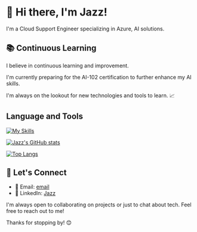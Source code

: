 # 👋 Hi there, I'm Jazz! 

I'm a Cloud Support Engineer specializing in Azure, AI solutions.

## 📚 Continuous Learning

I believe in continuous learning and improvement. 

I'm currently preparing for the AI-102 certification to further enhance my AI skills. 

I'm always on the lookout for new technologies and tools to learn. 📈

## Language and Tools
[![My Skills](https://skillicons.dev/icons?i=azure,aws,gcp,docker,kubernetes,jenkins,js,css,html,py,flask,linux&perline=3)](https://skillicons.dev)

[![Jazz's GitHub stats](https://github-readme-stats.vercel.app/api?username=jazzpujols34&show_icons=true&theme=tokyonight)](https://github.com/anuraghazra/github-readme-stats)

[![Top Langs](https://github-readme-stats.vercel.app/api/top-langs/?username=jazzpujols34&size_weight=0.5&count_weight=0.5)](https://github.com/anuraghazra/github-readme-stats)


## 🤝 Let's Connect

- 📧 Email: [email](mailto:ro5112@hotmail.com)
- 💼 LinkedIn: [Jazz](https://www.linkedin.com/in/kuan-chieh-lien-0105451b5/)

I'm always open to collaborating on projects or just to chat about tech. Feel free to reach out to me!


Thanks for stopping by! 😊
